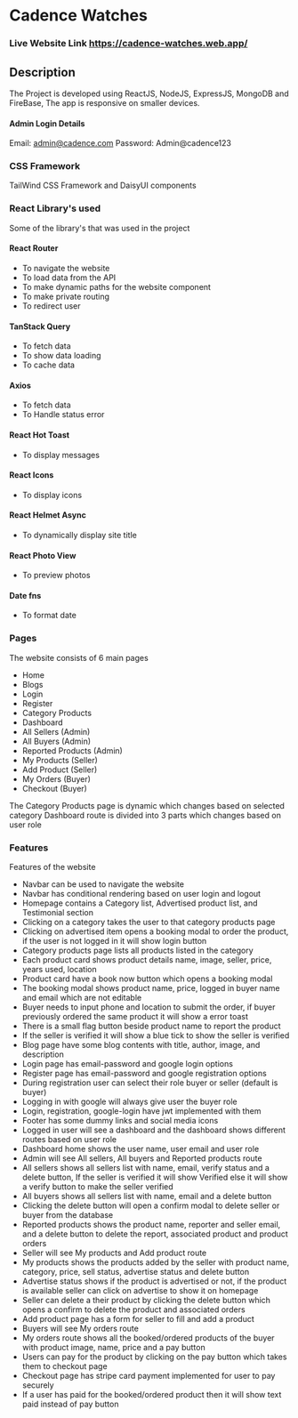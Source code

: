 # Cadence Watches

### Live Website Link https://cadence-watches.web.app/

## Description
The Project is developed using ReactJS, NodeJS, ExpressJS, MongoDB and FireBase, The app is responsive on smaller devices.

#### Admin Login Details
Email: admin@cadence.com
Password: Admin@cadence123

### CSS Framework
TailWind CSS Framework and DaisyUI components

### React Library's used
Some of the library's that was used in the project

#### React Router
 - To navigate the website
 - To load data from the API
 - To make dynamic paths for the website component
 - To make private routing
 - To redirect user

#### TanStack Query
 - To fetch data
 - To show data loading
 - To cache data

#### Axios
 - To fetch data
 - To Handle status error

#### React Hot Toast
 - To display messages

#### React Icons
 - To display icons

#### React Helmet Async
 - To dynamically display site title

#### React Photo View
 - To preview photos

#### Date fns
 - To format date

### Pages
The website consists of 6 main pages

 - Home
 - Blogs
 - Login
 - Register
 - Category Products
 - Dashboard
 - All Sellers (Admin)
 - All Buyers (Admin)
 - Reported Products (Admin)
 - My Products (Seller)
 - Add Product (Seller)
 - My Orders (Buyer)
 - Checkout (Buyer)

The Category Products page is dynamic which changes based on selected category
Dashboard route is divided into 3 parts which changes based on user role

### Features
Features of the website

 - Navbar can be used to navigate the website
 - Navbar has conditional rendering based on user login and logout
 - Homepage contains a Category list, Advertised product list, and Testimonial section
 - Clicking on a category takes the user to that category products page
 - Clicking on advertised item opens a booking modal to order the product, if the user is not logged in it will show login button
 - Category products page lists all products listed in the category
 - Each product card shows product details name, image, seller, price, years used, location
 - Product card have a book now button which opens a booking modal
 - The booking modal shows product name, price, logged in buyer name and email which are not editable
 - Buyer needs to input phone and location to submit the order, if buyer previously ordered the same product it will show a error toast
 - There is a small flag button beside product name to report the product
 - If the seller is verified it will show a blue tick to show the seller is verified
 - Blog page have some blog contents with title, author, image, and description
 - Login page has email-password and google login options
 - Register page has email-password and google registration options
 - During registration user can select their role buyer or seller (default is buyer)
 - Logging in with google will always give user the buyer role
 - Login, registration, google-login have jwt implemented with them
 - Footer has some dummy links and social media icons
 - Logged in user will see a dashboard and the dashboard shows different routes based on user role
 - Dashboard home shows the user name, user email and user role
 - Admin will see All sellers, All buyers and Reported products route
 - All sellers shows all sellers list with name, email, verify status and a delete button, If the seller is verified it will show Verified else it will show a verify button to make the seller verified
 - All buyers shows all sellers list with name, email and a delete button
 - Clicking the delete button will open a confirm modal to delete seller or buyer from the database
 - Reported products shows the product name, reporter and seller email, and a delete button to delete the report, associated product and product orders
 - Seller will see My products and Add product route
 - My products shows the products added by the seller with product name, category, price, sell status, advertise status and delete button
 - Advertise status shows if the product is advertised or not, if the product is available seller can click on advertise to show it on homepage
 - Seller can delete a their product by clicking the delete button which opens a confirm to delete the product and associated orders
 - Add product page has a form for seller to fill and add a product
 - Buyers will see My orders route
 - My orders route shows all the booked/ordered products of the buyer with product image, name, price and a pay button
 - Users can pay for the product by clicking on the pay button which takes them to checkout page
 - Checkout page has stripe card payment implemented for user to pay securely
 - If a user has paid for the booked/ordered product then it will show text paid instead of pay button
